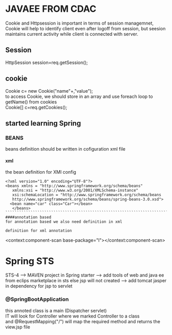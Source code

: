 # JAVAEE FROM CDAC
Cookie and Httpsession is important in terms of session managemnet, Cookie will help to identify client even after logoff from session, but seesion maintains current activity while client is connected with server. <br>
## Session
HttpSession session=req.getSession(); <br>


## cookie
Cookie c= new Cookie("name"+,"value"); <br>
to access Cookie, we should store in an array and use foreach loop to getName() from cookies <br> 
Cookie[] c=req.getCookies();

## started learning Spring
### BEANS
beans definition should be written in cofiguration xml file <br>
#### xml
the bean definition for XMl config
``````````````````````````````````````````````````````````````````````````````````````````````````````````````````
<?xml version="1.0" encoding="UTF-8"?>
<beans xmlns = "http://www.springframework.org/schema/beans"
   xmlns:xsi = "http://www.w3.org/2001/XMLSchema-instance"
   xsi:schemaLocation = "http://www.springframework.org/schema/beans
   http://www.springframework.org/schema/beans/spring-beans-3.0.xsd">
  <bean name="car" class="Car"></bean>
   </beans>
``````````````````````````````````````````````````````````````````````````````````````````
####annotation based
for annotation based we also need definition in xml

definition for xml annotation
`````````````````````````````````````````````````````````````````````````````````````````````````````````````````````
<?xml version="1.0" encoding="UTF-8"?>
<beans xmlns="http://www.springframework.org/schema/beans"
   xmlns:context="http://www.springframework.org/schema/context"
    xmlns:xsi="http://www.w3.org/2001/XMLSchema-instance"
    xsi:schemaLocation="http://www.springframework.org/schema/beans
   http://www.springframework.org/schema/beans/spring-beans.xsd
    http://www.springframework.org/schema/context
    http://www.springframework.org/schema/context/spring-context.xsd
    http://www.springframework.org/schema/tool
    http://www.springframework.org/schema/tool/spring-tool.xsd">
        <context:component-scan base-package="l"></context:component-scan>
        </beans>



# Spring STS
STS-4 --> MAVEN project in Spring starter --> add tools of web and java ee from eclips marketplace in sts else jsp will not created --> add tomcat jasper in dependency for jsp to servlet <br> 
### @SpringBootApplication
this annoted class is a main (Dispatcher servlet)<br>
IT will look for Controller where we marked Controller to a class <br>
and @RequestMapping("/") will map the required method and returns the view.jsp file <br>

